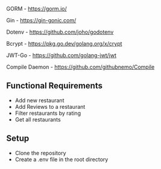 
GORM - https://gorm.io/

Gin - https://gin-gonic.com/

Dotenv - https://github.com/joho/godotenv

Bcrypt - https://pkg.go.dev/golang.org/x/crypt

JWT-Go - https://github.com/golang-jwt/jwt

Compile Daemon - https://github.com/githubnemo/Compile

## Functional Requirements
- Add new restaurant
- Add Reviews to a restaurant
- Filter restaurants by rating 
- Get all restaurants 


## Setup
- Clone the repository
- Create a .env file in the root directory
